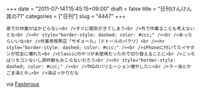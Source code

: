 +++
date = "2011-07-14T15:45:15+09:00"
draft = false
title = "日刊けんけん 其の71"
categories = ["日刊"]
slug = "4447"
+++


    家での作業がはかどらない<br />すぐに眠気がきてしまう<br />外で作業ることも考えないとな<br /><hr style="border-style: dashed; color: #ccc;" /><br />あったらいいな<br />作業用喫茶店「サギョール」（ドトールのパクリ）<br /><hr style="border-style: dashed; color: #ccc;" /><br />iPhoneに付いてたイヤホンが完全に壊れた<br />Classicのやつが未使用だったので切り替えることに<br />こっちはリモコンないし誤作動もおこらないだろう<br /><hr style="border-style: dashed; color: #ccc;" /><br />TKGのバリエーション増やしたい<br />ラー油とかごま油とか…<br />油ばっかりだな

<div class="posterous_quote_citation">via <a href="http://www.lastday.jp/2011/02/28/fasterous">Fasterous</a></div>
  
